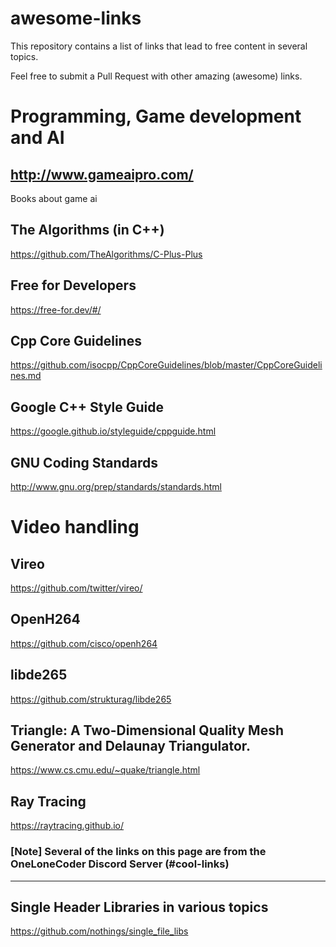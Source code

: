 # awesome-links
This repository contains a list of links that lead to free content in several topics.

Feel free to submit a Pull Request with other amazing (awesome) links.

# Programming, Game development and AI
## http://www.gameaipro.com/
Books about game ai

## The Algorithms (in C++)
https://github.com/TheAlgorithms/C-Plus-Plus

## Free for Developers
https://free-for.dev/#/


## Cpp Core Guidelines
https://github.com/isocpp/CppCoreGuidelines/blob/master/CppCoreGuidelines.md

## Google C++ Style Guide
https://google.github.io/styleguide/cppguide.html

## GNU Coding Standards
http://www.gnu.org/prep/standards/standards.html

# Video handling
## Vireo
https://github.com/twitter/vireo/

## OpenH264
https://github.com/cisco/openh264

## libde265
https://github.com/strukturag/libde265

## Triangle: A Two-Dimensional Quality Mesh Generator and Delaunay Triangulator.
https://www.cs.cmu.edu/~quake/triangle.html

## Ray Tracing
https://raytracing.github.io/

### [Note] Several of the links on this page are from the OneLoneCoder Discord Server (#cool-links)

---------------------------------------
## Single Header Libraries in various topics
https://github.com/nothings/single_file_libs

